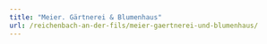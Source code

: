 ```yaml
---
title: "Meier. Gärtnerei & Blumenhaus"
url: /reichenbach-an-der-fils/meier-gaertnerei-und-blumenhaus/
---
```

